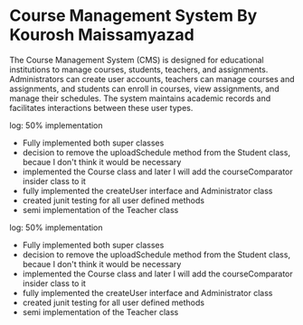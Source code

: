 # Course Management System By Kourosh Maissamyazad
The Course Management System (CMS) is designed for educational institutions to manage courses, students, teachers, and assignments. Administrators can create user accounts, teachers can manage courses and assignments, and students can enroll in courses, view assignments, and manage their schedules. The system maintains academic records and facilitates interactions between these user types.


log: 50% implementation
- Fully implemented both super classes
- decision to remove the uploadSchedule method from the Student class, becaue I don't think it would be necessary
- implemented the Course class and later I will add the courseComparator insider class to it
- fully implemented the createUser interface and Administrator class
- created junit testing for all user defined methods
- semi implementation of the Teacher class
  


log: 50% implementation
- Fully implemented both super classes
- decision to remove the uploadSchedule method from the Student class, becaue I don't think it would be necessary
- implemented the Course class and later I will add the courseComparator insider class to it
- fully implemented the createUser interface and Administrator class
- created junit testing for all user defined methods
- semi implementation of the Teacher class
  

